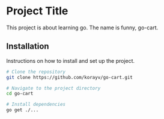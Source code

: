 # Project Title

This project is about learning go. The name is funny, go-cart.

## Installation

Instructions on how to install and set up the project.

```bash
# Clone the repository
git clone https://github.com/korayv/go-cart.git

# Navigate to the project directory
cd go-cart

# Install dependencies
go get ./...
